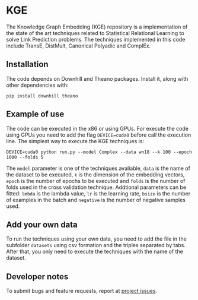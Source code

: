 # KGE

The Knowledge Graph Embedding (KGE) repository is a implementation of the state of the art techniques related to Statistical Relational Learning to solve Link Prediction problems. The techniques implemented in this code include TransE, DistMult, Canonical
Polyadic and ComplEx.

## Installation

The code depends on Downhill and Theano packages. Install it, along with other dependencies with:

```
pip install downhill theano
```

## Example of use

The code can be executed in the x86 or using GPUs. For execute the code using GPUs you need to add the flag `DEVICE=cuda0` before call the execution line. The simplest way to execute the KGE techniques is:

```
DEVICE=cuda0 python run.py --model Complex --data wn18 --k 100 --epoch 1000 --folds 5
```

The `model` parameter is one of the techniques avaliable, `data` is the name of the dataset to be executed, `k` is the dimension of the embedding vectors, `epoch` is the number of epochs to be executed and `folds` is the number of folds used in the cross validation technique. Addtional parameters can be fitted: `lmbda` is the lambda value, `lr` is the learning rate, `bsize` is the number of examples in the batch and `negative` is the number of negative samples used. 

## Add your own data

To run the techniques using your own data, you need to add the file in the subfolder `datasets` using csv formation and the triples separated by tabs. After that, you only need to execute the techniques with the name of the dataset.

## Developer notes

To submit bugs and feature requests, report at [project issues](https://github.com/QROWD/KGE/issues).
